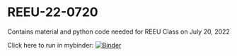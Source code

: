 # REEU-22-0720

Contains material and python code needed for REEU Class on July 20, 2022

Click here to run in mybinder:
[![Binder](https://mybinder.org/badge_logo.svg)](https://mybinder.org/v2/gh/jvkrogmeier/REEU-22-0720/HEAD)

